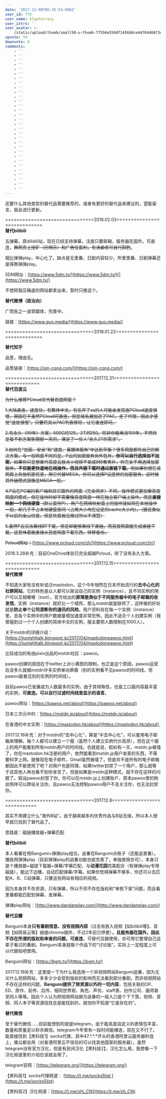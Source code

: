 ```yaml
---
date: '2017-12-08T05:35:54.096Z'
user_id: 775
user_name: kleptocracy
user_intro: ''
user_avatar: >-
    /static/upload/thumb/small50-u-thumb-77556e558df1456b0ce44764466f3dd8d729af3342f.png
upvote: 59
downvote: 0
comments:
    - ''
    - ''
    - ''
    - ''
    - ''
    - ''
    - ''
    - ''
    - ''
    - ''
    - ''
    - ''
    - ''
    - ''
    - ''
    - ''
    - ''
    - ''
    - ''
    - ''
    - ''
    - ''
    - ''
    - ''
    - ''
    - ''
    - ''
    - ''
    - ''
    - ''
    - ''
---
```


还要什么其他类型的替代品需要推荐的，或者有更好的替代品来建议的，望能留言，我会进行更新。

\===============================2018.02.03============================  
**替代bilibili**

五弹幕，原dilidili站，现在已经支持弹幕，注册只要邮箱，服务器在国外，可直连，<strike>靠网页上挖矿（已明示）和广告位盈利，有洁癖者可自行斟酌</strike>。

相比弹弹play，中心化了。缺点是无里番、日剧内容较少，所里里番、日剧弹幕还是得靠弹弹play。

5DM网址：[https://www.5dm.tv/](https://www.5dm.tv/)[](https://www.5dm.tv/)

不想把我压箱底的网站都拿出来，暂时只推这个。  

**替代微博（政治向）**

广而告之一波郭媒体，完善中。

链接：[https://www.guo.media/](https://www.guo.media/)  

\===============================2018.01.22============================

**替代知乎**

品葱，理由无。

品葱链接：[https://pin-cong.com/](https://pin-cong.com/)

\===============================2017.12.31============================  
**替代百度云**

<strike>为什么推荐PCloud来代替百度网盘？</strike>

<strike>1.大陆直连，速度快，有繁体中文。有些开了ss的人可能会发现连PCloud速度很慢，原因在于虽然PCloud可直连，但是域名被加进了PAC，走了代理，因此才感觉“速度很慢”。只要将其从PAC列表移除，让它直连即可。</strike>

<strike>2.有永久（99年）方案，500G的$125，2T的$250。除非你能再活100年，不然你是看不到方案到期那一天的，满足了一些人“永久2T的需求”。</strike>

<strike>3.如何在“加密、安全”和“速度、富媒体服务”中达到平衡？很多网盘都有自己的解决方案。与一般网盘不同的是，P云的加密服务另外包月，<b>你可以自行选择加不加密</b>。如果你只是想替代百度云放点小视频不变成8秒教育片，你完全不用选择加密服务，<b>不仅能更快速地在线操作，而且外链下载时通过直链下载</b>。但如果你想在该网盘上存放机密信息，用它代替MEGA，你可以选择P云提供的加密服务，这时候其外链模式就像是MEGA一般。</strike>

<strike>4.P云在PC端的客户端和其它国外的网盘（完全同步）不同，操作模式更加像百度网盘的模式，但在操作时却不需要像百度网盘一样在独立客户端上操作，而是<b>直接映射一个网络硬盘</b>（默认盘符P），用户在网络映射盘上的操作就如同在本地操作一般，却几乎不占本地硬盘空间（占用大小均在设定的cache大小内）。（据说类似于以前的金山快盘，但是快盘我没用过所以不清楚）</strike>

<strike>5.虽然P云没法离线BT下载，但是却能够离线下直链。而百度网盘能生成直链下载，这意味着能直接从百度网盘下载东西，转移备份。</strike>

<strike>Pcloud网址：</strike>[https://www.pcloud.com/zh/](https://www.pcloud.com/zh/)

2018.3.28补充：目前OneDrive体验已完全超越Pcloud，除了没有永久方案。

\===============================2017.12.15============================  
**替代微博**

不知道大家有没有听说过mastodon，这个今年悄然在日本开始流行的**去中心化的社群网站**。它的特色是众人都可以架设自己的实例（instance），且不同实例的用户可以互相嘟嘟（toot），官方给出的**原理是类似于不同服务器中的电子邮箱的收发信**。实例（instance）就好比一个城邦，那么mstdn就是联邦了，这样做的好处就是**防止单个公司垄断你的通讯的风险**。用户资料存在每一个实例（instance）里，且各个实例中的用户数据量增加速度非常恐怖，因此不适合个人创建实例（我曾碰到过一个个人创建的简体中文的实例，服主要把人数限制在1000人）。

关于mstdn的详细介绍：[https://jiunighttalk.blogspot.jp/2017/04/mastodonpawoo.html](https://jiunighttalk.blogspot.jp/2017/04/mastodonpawoo.html)

比较成功的有由pixiv出品的mstdn社区：pawoo。

pawoo创建的原因在于twitter上对小黄图的限制，也正是这个原因，pawoo运营后没多久就被mstdn许多实例单向屏蔽（别的实例看不见pawoo的时间线，但pawoo能看见别的实例的时间线）。

目前pawoo已发展成为人数最多的实例，由于其特殊性，也是工口画内容最丰富的实例，**可直连。可以自行过滤时间线里显示的语言**。

pawoo网址：[https://pawoo.net/about](https://pawoo.net/about)

日本三次元中的：[https://mstdn.jp/about](https://mstdn.jp/about)

在香港的中文实例：[https://mastodon.hk/about](https://mastodon.hk/about) 

2017.12.16补充：对于mstdn的“去中心化”，算是“半去中心化”，可以套用电子邮箱来理解。每个人都可以建立一个服（虽然个人建立实例代价高昂），而在这个服上的用户能看到所有mstdn用户的时间线。也就是说，假如有一天，mstdn.jp被墙了，你在mastodon.hk注册的用户，依然能看到mstdn.jp用户发表的东西，不需要科学上网。就像现在电子邮件，Gmail虽然被墙了，但是并不是所有的电子邮箱都因此不能使用了吧？对用户也是同理，如果twitter封禁了一个用户，那么就等于说其他人再也看不到你发言了。但是如果是mstdn这种模式，就不存在这样的问题了。假设pawoo封禁了你，你可以在mstdn.jp上创建账户，原本pawoo里的粉丝照样可以跨站关注你，且pawoo无法控制pawoo用户不去关注你，也无法封禁你。

\===============================2017.12.8============================

其实不用建立什么“海外B站”。由于越来越多的优秀作品与B站无缘，所以本人很早就已找到了替代品了。

思路是：磁链播放器+弹幕匹配

**替代bilibili**

本人看番在用Bangumi+弹弹play组合。追番在Bangumi点格子（还能追里番）。播放用弹弹play（目前弹弹play的追番功能也挺完善了，单独使用亦可），本身只是个播放器+磁链下载器+弹幕/字幕匹配，与**动漫花园**完美配合（有弹弹play专用磁链），能边下边播，自动匹配弹幕/字幕。如果你觉得弹幕不够多，你还可以去匹配A、B、C站弹幕，只要这些网站有相应的视频。

因为本身并不存资源，只有弹幕，所以不但不存在版权和“审核下架”问题，而且看里番都能匹配到弹幕、发弹幕。

弹弹play网址：[http://www.dandanplay.com/](http://www.dandanplay.com/)

**替代豆瓣**

Bangumi本身**只有番剧信息、没有视频内容**（过去有嵌入视频【如bilibili等】、音频【如网易云等】链接chrome插件，不过2年前已停更）**，且服务器在国外，因此不存在所谓的版权和审查的问题，可直连**，可替代豆瓣使用，亦可用它整理自己这辈子看过的番剧。Bangumi本身就每个作品下的“讨论版”，实际上一定程度上可以代替贴吧使用。

Bangumi网址：[https://bgm.tv/](https://bgm.tv/)  

2017.12.16补充：这里提一下为什么我选用一个非视频网站Bangumi追番，因为无论什么视频网站，多多少少会受到版权的影响而无法看到部分番剧，而非视频网站不存在这样的问题，**Bangumi提供了除资源以外的一切内容**，包括关联的OP、ED、原作、前传、后传、相同世界观、角色、声优、staff表、创作公司、画师甚至同人等等。因此个人认为把视频网站做为追番的一级入口是个下下策，视频、音频、同人本子等资源找找总是能找到的，就怕你不知道“它是存在的”。

**替代微信**

至于替代微信……目前能想到的就是telegram，由于能高度自定义的表情包丰富，数量和质量足以秒杀微信。telegram今年曾有一段时间能裸连，现在又不行了。能直接找到【黑科技1】socks代理，其中47.\*.\*.\*开头的香港阿里云服务器秒连上，傻瓜都会用（对香港阿里云不信任的可以找其他国家的服务器）。虽然telegram没有官方汉化，但是有民间汉化【黑科技2】，汉化怎么用，我想看一下汉化频道里的介绍应该就会用了。

telegram官网：[https://telegram.org/](https://telegram.org/)

【黑科技1】socks代理频道： [https://t.me/socks5list ](https://t.me/socks5list)

【黑科技2】汉化频道：[https://t.me/zh\_CN](https://t.me/zh_CN)
